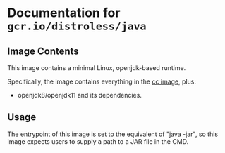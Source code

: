 # Documentation for `gcr.io/distroless/java`

## Image Contents

This image contains a minimal Linux, openjdk-based runtime.

Specifically, the image contains everything in the [cc image](../cc/README.md), plus:

* openjdk8/openjdk11 and its dependencies.

## Usage

The entrypoint of this image is set to the equivalent of "java -jar", so this image expects users to supply a path to a JAR file in the CMD.
